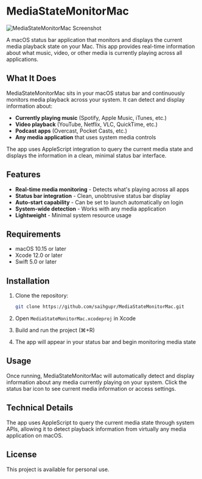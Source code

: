 # MediaStateMonitorMac

![MediaStateMonitorMac Screenshot](https://i.imgur.com/wr5PJA5.png)

A macOS status bar application that monitors and displays the current media playback state on your Mac. This app provides real-time information about what music, video, or other media is currently playing across all applications.

## What It Does

MediaStateMonitorMac sits in your macOS status bar and continuously monitors media playback across your system. It can detect and display information about:

- **Currently playing music** (Spotify, Apple Music, iTunes, etc.)
- **Video playback** (YouTube, Netflix, VLC, QuickTime, etc.)
- **Podcast apps** (Overcast, Pocket Casts, etc.)
- **Any media application** that uses system media controls

The app uses AppleScript integration to query the current media state and displays the information in a clean, minimal status bar interface.

## Features

- **Real-time media monitoring** - Detects what's playing across all apps
- **Status bar integration** - Clean, unobtrusive status bar display
- **Auto-start capability** - Can be set to launch automatically on login
- **System-wide detection** - Works with any media application
- **Lightweight** - Minimal system resource usage

## Requirements

- macOS 10.15 or later
- Xcode 12.0 or later
- Swift 5.0 or later

## Installation

1. Clone the repository:
   ```bash
   git clone https://github.com/saihgupr/MediaStateMonitorMac.git
   ```

2. Open `MediaStateMonitorMac.xcodeproj` in Xcode

3. Build and run the project (⌘+R)

4. The app will appear in your status bar and begin monitoring media state

## Usage

Once running, MediaStateMonitorMac will automatically detect and display information about any media currently playing on your system. Click the status bar icon to see current media information or access settings.

## Technical Details

The app uses AppleScript to query the current media state through system APIs, allowing it to detect playback information from virtually any media application on macOS.

## License

This project is available for personal use.
